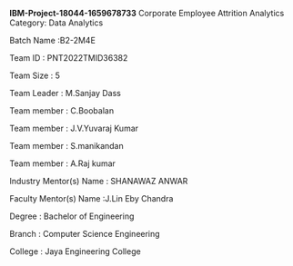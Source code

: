 **IBM-Project-18044-1659678733**
Corporate Employee Attrition Analytics
Category: Data Analytics

Batch Name :B2-2M4E

Team ID : PNT2022TMID36382

Team Size : 5

Team Leader : M.Sanjay Dass

Team member : C.Boobalan 

Team member : J.V.Yuvaraj Kumar

Team member : S.manikandan

Team member : A.Raj kumar

Industry Mentor(s) Name : SHANAWAZ ANWAR

Faculty Mentor(s) Name :J.Lin Eby Chandra

Degree : Bachelor of Engineering

Branch : Computer Science Engineering

College : Jaya Engineering College

